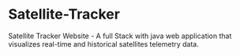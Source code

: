 # Satellite-Tracker
Satellite Tracker Website - A full Stack with java web application that visualizes real-time and historical satellites telemetry data.
